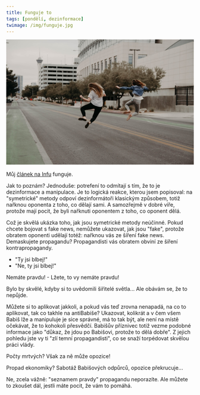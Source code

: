 ```yaml
---
title: Funguje to
tags: [pondělí, dezinformace]
twimage: /img/funguje.jpg
---
```


![cover](/img/funguje.jpg)

Můj [článek na Infu](https://www.info.cz/nazory/virus-dezinformace) funguje.

Jak to poznám? Jednoduše: potrefení to odmítají s tím, že to je dezinformace a manipulace. Je to logická reakce, kterou jsem popisoval: na "symetrické" metody odpoví dezinformátoři klasickým způsobem, totiž nařknou oponenta z toho, co dělají sami. A samozřejmě v dobré víře, protože mají pocit, že byli nařknuti oponentem z toho, co oponent dělá.

Což je skvělá ukázka toho, jak jsou symetrické metody neúčinné. Pokud chcete bojovat s fake news, nemůžete ukazovat, jak jsou "fake", protože obratem oponenti udělají totéž: nařknou vás ze šíření fake news. Demaskujete propagandu? Propagandisti vás obratem obviní ze šíření kontrapropagandy.

- "Ty jsi blbej!"
- "Ne, ty jsi blbej!"

Nemáte pravdu! - Lžete, to vy nemáte pravdu!

Bylo by skvělé, kdyby si to uvědomili šiřitelé světla... Ale obávám se, že to nepůjde.

Můžete si to aplikovat jakkoli, a pokud vás teď zrovna nenapadá, na co to aplikovat, tak co takhle na antiBabiše? Ukazovat, kolikrát a v čem všem Babiš lže a manipuluje je sice správné, má to tak být, ale není na místě očekávat, že to kohokoli přesvědčí. Babišův příznivec totiž vezme podobné informace jako "důkaz, že jdou po Babišovi, protože to dělá dobře". Z jejich pohledu jste vy ti "zlí temní propagandisti", co se snaží torpédovat skvělou práci vlády.

Počty mrtvých? Však za ně může opozice!

Propad ekonomiky? Sabotáž Babišových odpůrců, opozice překrucuje...

Ne, zcela vážně: "seznamem pravdy" propagandu neporazíte. Ale můžete to zkoušet dál, jestli máte pocit, že vám to pomáhá.